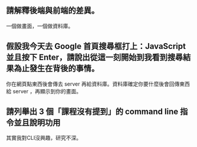## 請解釋後端與前端的差異。

一個做畫面，一個做資料庫。

## 假設我今天去 Google 首頁搜尋框打上：JavaScript 並且按下 Enter，請說出從這一刻開始到我看到搜尋結果為止發生在背後的事情。

你在網頁點東西後會傳去 server 再給資料庫。資料庫確定你要什麼後會回傳東西給 server ，再顯示到你的畫面。


## 請列舉出 3 個「課程沒有提到」的 command line 指令並且說明功用
 
 其實我對CLI沒興趣，研究不深。
